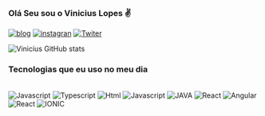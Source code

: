 ### Olá Seu sou o Vinicius Lopes ✌️

[![blog](https://img.shields.io/badge/website-000000?style=for-the-badge&logo=About.me&logoColor=white)](https://www.vdtecnologia.com)
[![instagran](https://img.shields.io/badge/Instagram-E4405F?style=for-the-badge&logo=instagram&logoColor=white)](https://www.instagram.com/vini_.____/)
[![Twiter](	https://img.shields.io/badge/Twitter-1DA1F2?style=for-the-badge&logo=twitter&logoColor=white)](https://twitter.com/viniamaly)

![Vinicius GitHub stats](https://github-readme-stats.vercel.app/api?username=vinpc&show_icons=true&theme=dark)


### Tecnologias que eu uso no meu dia

<div style="display:inline-block">
<br/>
<img alt="Javascript" src="https://img.shields.io/badge/JavaScript-323330?style=for-the-badge&logo=javascript&logoColor=F7DF1E">

<img alt="Typescript" src="https://img.shields.io/badge/TypeScript-007ACC?style=for-the-badge&logo=typescript&logoColor=white">
<img alt="Html" src="https://img.shields.io/badge/HTML5-E34F26?style=for-the-badge&logo=html5&logoColor=white">
<img alt="Javascript" src="https://img.shields.io/badge/Sass-CC6699?style=for-the-badge&logo=sass&logoColor=white">
<img alt="JAVA" src="https://img.shields.io/badge/Java-ED8B00?style=for-the-badge&logo=java&logoColor=white">
<img alt="React" src="https://img.shields.io/badge/React-20232A?style=for-the-badge&logo=react&logoColor=61DAFB)">
<img alt="Angular" src="https://img.shields.io/badge/Angular-DD0031?style=for-the-badge&logo=angular&logoColor=white)">
<img alt="React" src="https://img.shields.io/badge/PostgreSQL-316192?style=for-the-badge&logo=postgresql&logoColor=whitee">
<img alt="IONIC" src="https://img.shields.io/badge/Ionic-3880FF?style=for-the-badge&logo=ionic&logoColor=white">

</div>
